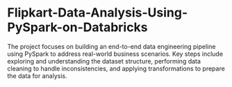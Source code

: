 # Flipkart-Data-Analysis-Using-PySpark-on-Databricks
The project focuses on building an end-to-end data engineering pipeline using PySpark to address real-world business scenarios. Key steps include exploring and understanding the dataset structure, performing data cleaning to handle inconsistencies, and applying transformations to prepare the data for analysis.
